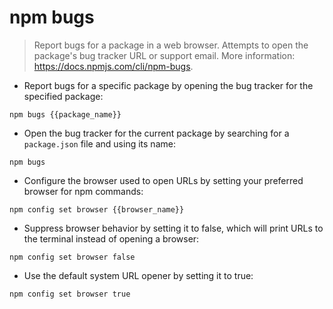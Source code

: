 # npm bugs

> Report bugs for a package in a web browser.
> Attempts to open the package's bug tracker URL or support email.
> More information: <https://docs.npmjs.com/cli/npm-bugs>.

- Report bugs for a specific package by opening the bug tracker for the specified package:

`npm bugs {{package_name}}`

- Open the bug tracker for the current package by searching for a `package.json` file and using its name:

`npm bugs`

- Configure the browser used to open URLs by setting your preferred browser for npm commands:

`npm config set browser {{browser_name}}`

- Suppress browser behavior by setting it to false, which will print URLs to the terminal instead of opening a browser:

`npm config set browser false`

- Use the default system URL opener by setting it to true:

`npm config set browser true`
